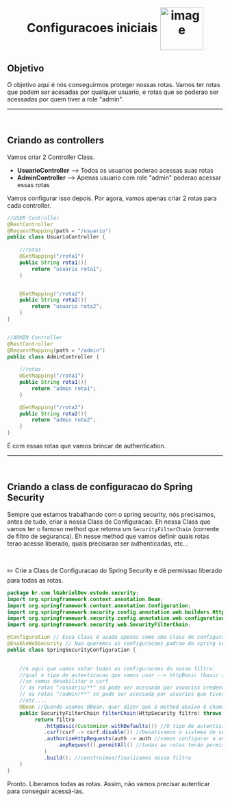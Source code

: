 <h1 align="center">
    <span>Configuracoes iniciais</span>
    <img src="" alt="image" width="100px" align="center">
</h1>

## Objetivo

O objetivo aqui é nós conseguirmos proteger nossas rotas. Vamos ter rotas que podem ser acesadas por qualquer usuario, e rotas que so poderao ser acessadas por quem tiver a role "admin".

<hr>
<br>

## Criando as controllers
Vamos criar 2 Controller Class.

- **UsuarioController** --> Todos os usuarios poderao acessas suas rotas
- **AdminController** --> Apenas usuario com role "admin" poderao acessar essas rotas

Vamos configurar isso depois. Por agora, vamos apenas criar 2 rotas para cada controller.

```java
//USER Controller
@RestController
@RequestMapping(path = "/usuario")
public class UsuarioController {
    
    //rotas
    @GetMapping("/rota1")
    public String rota1(){
        return "usuario rota1";
    }


    @GetMapping("/rota2")
    public String rota2(){
        return "usuario rota2";
    }
}


//ADMIN Controller
@RestController
@RequestMapping(path = "/admin")
public class AdminController {
    
    //rotas
    @GetMapping("/rota1")
    public String rota1(){
        return "admin rota1";
    }

    @GetMapping("/rota2")
    public String rota2(){
        return "admin rota2";
    } 
}
```

É com essas rotas que vamos brincar de authentication.

<hr>
<br>

## Criando a class de configuracao do Spring Security
Sempre que estamos trabalhando com o spring security, nós precisamos, antes de tudo, criar a nossa Class de Configuracao. Eh nessa Class que vamos ter o famoso method que retorna um `SecurityFilterChain` (corrente de filtro de seguranca). Eh nesse method que vamos definir quais rotas terao acesso liberado, quais precisarao ser authenticadas, etc...

<br>

✏️ Crie a Class de Configuracao do Spring Security e dê permissao liberado para todas as rotas.

```java
package br.com.lGabrielDev.estudo.security;
import org.springframework.context.annotation.Bean;
import org.springframework.context.annotation.Configuration;
import org.springframework.security.config.annotation.web.builders.HttpSecurity;
import org.springframework.security.config.annotation.web.configuration.EnableWebSecurity;
import org.springframework.security.web.SecurityFilterChain;

@Configuration // Essa Class é usada apenas como uma class de configuracao
@EnableWebSecurity // Nao queremos as configuracoes padrao do spring security, nos vamos configurar tudo na mao
public class SpringSecurityConfiguration {
    

    //é aqui que vamos setar todas as configuracoes do nosso filtro:
    //qual o tipo de autenticacao que vamos usar --> httpBasic (basic auth)
    //se vamos desabilitar o csrf
    // as rotas "/usuario/**" só pode ser acessada por usuarios credenciados
    // as rotas "/admin/**" só pode ser acessada por usuarios que tiverem a role/cargo "ADMIN_FODA_PICA"
    //etc....
    @Bean //Quando usamos @Bean, quer dizer que o method abaixo é chamado sempre que a aplicacao inicia. Ou seja, essas configuracoes de restricao serão aplicadas sempre que rodamos a aplicacao.
    public SecurityFilterChain filterChain(HttpSecurity filtro) throws Exception{ 
         return filtro
            .httpBasic(Customizer.withDefaults()) //O tipo de autenticacao que vamos usar será o "basic auth"
            .csrf(csrf -> csrf.disable()) //Desativamos o sistema de seguranca csrf, para acoes sensiveis (deletar/alterar um registro)
            .authorizeHttpRequests(auth -> auth //vamos configurar a autorizacao das seguintes rotas
                .anyRequest().permitAll() //todas as rotas terão permissao total. Nao precisamos autenticar.
            )
            .build(); //construimos/finalizamos nosso filtro
    }
}
```

Pronto. Liberamos todas as rotas. Assim, não vamos precisar autenticar para conseguir acessá-las.
